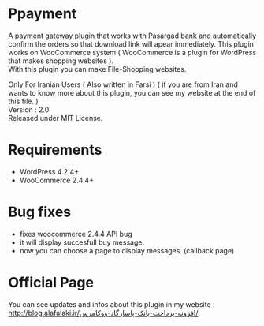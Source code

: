 Ppayment
=========

A payment gateway plugin that works with Pasargad bank and automatically confirm the orders so that download link will apear immediately.
This plugin works on WooCommerce system ( WooCommerce is a plugin for WordPress that makes shopping websites ).<br />
With this plugin you can make File-Shopping websites.

Only For Iranian Users ( Also written in Farsi ) ( if you are from Iran and wants to know more about this plugin, you can see my website at the end of this file. )<br />
Version : 2.0<br />
Released under MIT License.

Requirements
=========

- WordPress 4.2.4+
- WooCommerce 2.4.4+

Bug fixes
=========

- fixes woocommerce 2.4.4 API bug
- it will display succesfull buy message.
- now you can choose a page to display messages. (callback page)

Official Page
=========

You can see updates and infos about this plugin in my website :
http://blog.alafalaki.ir/افزونه-پرداخت-بانک-پاسارگاد-ووکامرس/
